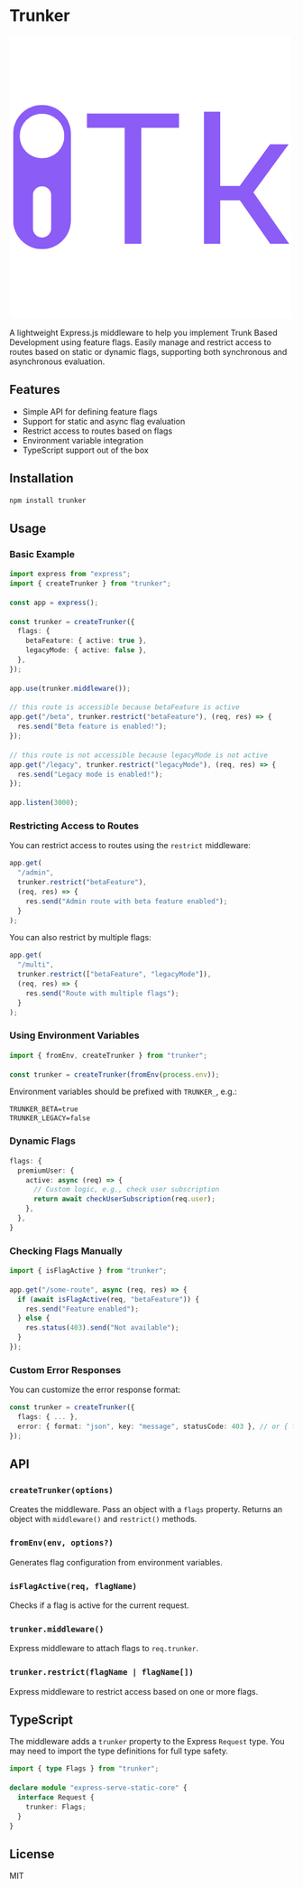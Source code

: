 # Trunker

![Trunker](trunker.png)

A lightweight Express.js middleware to help you implement Trunk Based Development using feature flags. Easily manage and restrict access to routes based on static or dynamic flags, supporting both synchronous and asynchronous evaluation.

## Features

- Simple API for defining feature flags
- Support for static and async flag evaluation
- Restrict access to routes based on flags
- Environment variable integration
- TypeScript support out of the box

## Installation

```bash
npm install trunker
```

## Usage

### Basic Example

```ts
import express from "express";
import { createTrunker } from "trunker";

const app = express();

const trunker = createTrunker({
  flags: {
    betaFeature: { active: true },
    legacyMode: { active: false },
  },
});

app.use(trunker.middleware());

// this route is accessible because betaFeature is active
app.get("/beta", trunker.restrict("betaFeature"), (req, res) => {
  res.send("Beta feature is enabled!");
});

// this route is not accessible because legacyMode is not active
app.get("/legacy", trunker.restrict("legacyMode"), (req, res) => {
  res.send("Legacy mode is enabled!");
});

app.listen(3000);
```

### Restricting Access to Routes

You can restrict access to routes using the `restrict` middleware:

```ts
app.get(
  "/admin",
  trunker.restrict("betaFeature"),
  (req, res) => {
    res.send("Admin route with beta feature enabled");
  }
);
```

You can also restrict by multiple flags:

```ts
app.get(
  "/multi",
  trunker.restrict(["betaFeature", "legacyMode"]),
  (req, res) => {
    res.send("Route with multiple flags");
  }
);
```

### Using Environment Variables

```ts
import { fromEnv, createTrunker } from "trunker";

const trunker = createTrunker(fromEnv(process.env));
```

Environment variables should be prefixed with `TRUNKER_`, e.g.:

```
TRUNKER_BETA=true
TRUNKER_LEGACY=false
```

### Dynamic Flags

```ts
flags: {
  premiumUser: {
    active: async (req) => {
      // Custom logic, e.g., check user subscription
      return await checkUserSubscription(req.user);
    },
  },
}
```

### Checking Flags Manually

```ts
import { isFlagActive } from "trunker";

app.get("/some-route", async (req, res) => {
  if (await isFlagActive(req, "betaFeature")) {
    res.send("Feature enabled");
  } else {
    res.status(403).send("Not available");
  }
});
```

### Custom Error Responses

You can customize the error response format:

```typescript
const trunker = createTrunker({
  flags: { ... },
  error: { format: "json", key: "message", statusCode: 403 }, // or { format: "plain" }
});
```

## API

### `createTrunker(options)`
Creates the middleware. Pass an object with a `flags` property. Returns an object with `middleware()` and `restrict()` methods.

### `fromEnv(env, options?)`
Generates flag configuration from environment variables.

### `isFlagActive(req, flagName)`
Checks if a flag is active for the current request.

### `trunker.middleware()`
Express middleware to attach flags to `req.trunker`.

### `trunker.restrict(flagName | flagName[])`
Express middleware to restrict access based on one or more flags.

## TypeScript

The middleware adds a `trunker` property to the Express `Request` type. You may need to import the type definitions for full type safety.

```ts
import { type Flags } from "trunker";

declare module "express-serve-static-core" {
  interface Request {
    trunker: Flags;
  }
}
```

## License

MIT
